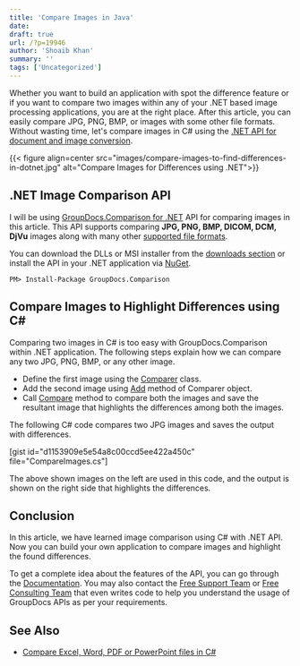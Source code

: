```yaml
---
title: 'Compare Images in Java'
date: 
draft: true
url: /?p=19946
author: 'Shoaib Khan'
summary: ''
tags: ['Uncategorized']
---
```


Whether you want to build an application with spot the difference feature or if you want to compare two images within any of your .NET based image processing applications, you are at the right place. After this article, you can easily compare JPG, PNG, BMP, or images with some other file formats. Without wasting time, let's compare images in C# using the [.NET API for document and image conversion](https://products.groupdocs.com/comparison/net).



{{< figure align=center src="images/compare-images-to-find-differences-in-dotnet.jpg" alt="Compare Images for Differences using .NET">}}


## .NET Image Comparison API

I will be using [GroupDocs.Comparison for .NET](https://products.groupdocs.com/comparison/net) API for comparing images in this article. This API supports comparing **JPG, PNG, BMP, DICOM, DCM, DjVu** images along with many other [supported file formats](https://docs.groupdocs.com/comparison/net/supported-document-formats/).

You can download the DLLs or MSI installer from the [downloads section](https://downloads.groupdocs.com/comparison/net) or install the API in your .NET application via [NuGet](https://www.nuget.org/packages/groupdocs.comparison).

```
PM> Install-Package GroupDocs.Comparison
```

## Compare Images to Highlight Differences using C#

Comparing two images in C# is too easy with GroupDocs.Comparison within .NET application. The following steps explain how we can compare any two JPG, PNG, BMP, or any other image.

*   Define the first image using the [Comparer](https://apireference.groupdocs.com/comparison/net/groupdocs.comparison/comparer) class.
*   Add the second image using [Add](https://apireference.groupdocs.com/comparison/net/groupdocs.comparison/comparer/methods/add/index) method of Comparer object.
*   Call [Compare](https://apireference.groupdocs.com/comparison/net/groupdocs.comparison/comparer/methods/compare/index) method to compare both the images and save the resultant image that highlights the differences among both the images.

The following C# code compares two JPG images and saves the output with differences.

\[gist id="d1153909e5e54a8c00ccd5ee422a450c" file="CompareImages.cs"\]

The above shown images on the left are used in this code, and the output is shown on the right side that highlights the differences.

## Conclusion

In this article, we have learned image comparison using C# with .NET API. Now you can build your own application to compare images and highlight the found differences.

To get a complete idea about the features of the API, you can go through the [Documentation](https://docs.groupdocs.com/comparison/net/). You may also contact the [Free Support Team](https://forum.groupdocs.com/c/comparison) or [Free Consulting Team](https://groupdocs-free-consulting.github.io/) that even writes code to help you understand the usage of GroupDocs APIs as per your requirements.

## See Also

*   [Compare Excel, Word, PDF or PowerPoint files in C#](https://blog.groupdocs.com/2020/03/10/compare-excel-word-pdf-files-in-csharp/)



